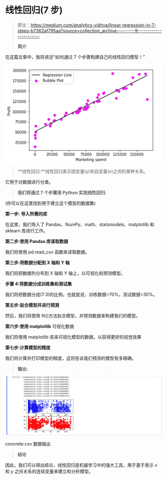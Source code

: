 # 线性回归(7 步)

> 原文：<https://medium.com/analytics-vidhya/linear-regression-in-7-steps-b7362af795aa?source=collection_archive---------9----------------------->

> **简介**

在这篇文章中，我将讲述“如何通过 7 个步骤构建自己的线性回归模型！”

![](img/3d18a58ee92f2e07974bb1af80b39e53.png)

> **线性回归:**线性回归表示因变量(y)和自变量(x)之间的某种关系。

它用于对数据进行分类。

> **我们将通过 7 个步骤用 Python 实现线性回归:**

(你可以在这里找到用于建立这个模型的数据集)

**第一步:** **导入所需的库**

在这里，我们导入了 Pandas、NumPy、math、statsmodels、matplotlib 和 sklearn 库进行工作。

**第二步:使用 Pandas 库读取数据**

我们将使用 pd.read_csv 函数来读取数据。

**第三步:将数据分配到 X 轴和 Y 轴**

我们将把数据列分布到 X 轴和 Y 轴上，以可视化和预测模型。

**步骤 4:将数据分成训练集和测试集**

我们将把数据分成(7:3)的比例。也就是说，训练数据=70%，测试数据=30%。

**第五步:拟合模型并进行预测**

然后，我们将使用 fit()方法拟合模型，并预测数据来构建我们的模型。

**第六步:使用 matplotlib** 可视化数据

我们将使用 matplotlib 库来可视化模型的数据，以获得更好的视觉效果

**第七步:计算模型的精度**

我们将计算并打印模型的精度，这将告诉我们预测的模型有多精确。

> **输出:**

![](img/e0362a6f53399a03d163a400ea3861a8.png)

concrete.csv 数据输出

> **结论**

因此，我们可以得出结论，线性回归是机器学习中的强大工具，用于基于表示 x 和 y 之间关系的连续变量来建立和分析模型。
